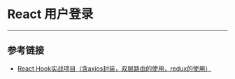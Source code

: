 # React 用户登录
***

## 参考链接
- [React Hook实战项目（含axios封装，双层路由的使用，redux的使用）](https://www.helloworld.net/p/13OCKmhx2FLe)